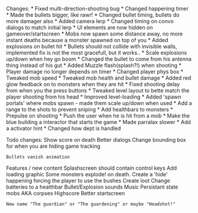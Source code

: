 Changes:
	* Fixed multi-direction-shooting bug
	* Changed happening timer
	* Made the bullets bigger, like rawr!
	* Changed bullet timing, bullets do more damager also
	* Added camera lerp
	* Changed timing on convo dialogs to match initial lerp
	* UI elements are now hidden on gameover/startscreen
	* Mobs now spawn some distance away, no more instant deaths because a monster spawned on top of you
	* Added explosions on bullet hit
	* Bullets should not collide with invisible walls, implemented fix is not the most gracefull, but it works..
	* Scale explosions up/down when hey go boom
	* Changed the bullet to come from his antenna thing instead of his gut
	* Added Muzzle flash(splash?!) when shooting
	* Player damage no longer depends on timer
	* Changed player phys box
	* Tweaked mob speed
	* Tweaked mob health and bullet damage
	* Added red glow feedback on to monsters when they are hit
	* Fixed shooting delay from when you the press buttons
	* Tweaked level layout to bette match the player shooting from his head
	* Improved level-loading
	* Added 'spawn portals' where mobs spawn
		- made them scale up/down when used
	* Add a range to the shots to prevent sniping
	* Add healthbars to monsters
	* Prepulse on shooting
	* Push the user when he is hit from a mob
	* Make the blue building a interactor that starts the game
	* Made parralax slower
	* Add a activator hint
	* Changed how dept is handled

Todo changes:
	Show score on death
	Better dialogs
	Change bounding box for when you are hiding
	game tracking

	Bullets vanish animation

Features / new content
	Splashscreen should contain control keys
	Add loading graphic
	Some monsters explode! on death.
	Create a 'hide' happening forcing the player to use the bushes
	Create loot
	Change batteries to a healthbar
	Bullet/Explosion sounds
	Music
	Persistant state mobs AKA corpses
	Highscore
	Better startscreen

	New name "The guardian" or "The guardening" or maybe "Headshot!"